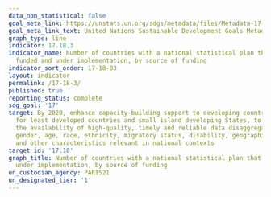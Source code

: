 ```yaml
---
data_non_statistical: false
goal_meta_link: https://unstats.un.org/sdgs/metadata/files/Metadata-17-18-03.pdf
goal_meta_link_text: United Nations Sustainable Development Goals Metadata (pdf 468kB)
graph_type: line
indicator: 17.18.3
indicator_name: Number of countries with a national statistical plan that is fully
  funded and under implementation, by source of funding
indicator_sort_order: 17-18-03
layout: indicator
permalink: /17-18-3/
published: true
reporting_status: complete
sdg_goal: '17'
target: By 2020, enhance capacity-building support to developing countries, including
  for least developed countries and small island developing States, to increase significantly
  the availability of high-quality, timely and reliable data disaggregated by income,
  gender, age, race, ethnicity, migratory status, disability, geographic location
  and other characteristics relevant in national contexts
target_id: '17.18'
graph_title: Number of countries with a national statistical plan that is fully funded and
  under implementation, by source of funding
un_custodian_agency: PARIS21
un_designated_tier: '1'
---
```

